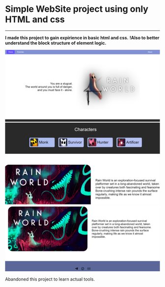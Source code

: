 # Simple WebSite project using only HTML and css
---

**I made this project to gain expirience in basic html and css.**
**!Also to better understand the block structure of element logic.**

![preview1](img/preview1.png)
![preview2](img/preview2.png)
![preview3](img/preview3.png)

Abandoned this project to learn actual tools.
